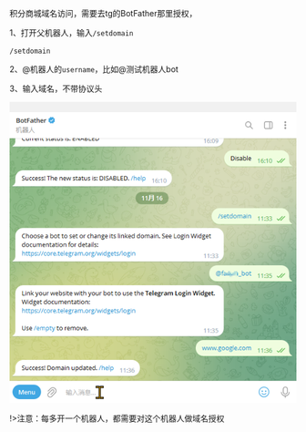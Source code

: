 积分商城域名访问，需要去tg的BotFather那里授权，

1、打开父机器人，输入`/setdomain`
```
/setdomain
```

2、@机器人的`username`，比如@测试机器人bot

3、输入域名，不带协议头

![image.png](../_media/setdomain1.png)

!>注意：每多开一个机器人，都需要对这个机器人做域名授权
